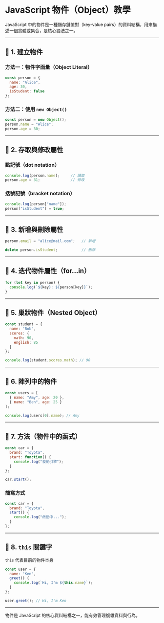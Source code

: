 # JavaScript 物件（Object）教學

JavaScript 中的物件是一種儲存鍵值對（key-value pairs）的資料結構，用來描述一個實體或集合，是核心語法之一。

---

## 🔹 1. 建立物件

### 方法一：物件字面量（Object Literal）

```js
const person = {
  name: "Alice",
  age: 30,
  isStudent: false
};
```

### 方法二：使用 `new Object()`

```js
const person = new Object();
person.name = "Alice";
person.age = 30;
```

---

## 🔹 2. 存取與修改屬性

### 點記號（dot notation）

```js
console.log(person.name);     // 讀取
person.age = 31;              // 修改
```

### 括號記號（bracket notation）

```js
console.log(person["name"]);
person["isStudent"] = true;
```

---

## 🔹 3. 新增與刪除屬性

```js
person.email = "alice@mail.com";   // 新增

delete person.isStudent;           // 刪除
```

---

## 🔹 4. 迭代物件屬性（for...in）

```js
for (let key in person) {
  console.log(`${key}: ${person[key]}`);
}
```

---

## 🔹 5. 巢狀物件（Nested Object）

```js
const student = {
  name: "Bob",
  scores: {
    math: 90,
    english: 85
  }
};

console.log(student.scores.math); // 90
```

---

## 🔹 6. 陣列中的物件

```js
const users = [
  { name: "Amy", age: 20 },
  { name: "Ben", age: 25 }
];

console.log(users[0].name); // Amy
```

---

## 🔹 7. 方法（物件中的函式）

```js
const car = {
  brand: "Toyota",
  start: function() {
    console.log("發動引擎");
  }
};

car.start();
```

### 簡寫方式

```js
const car = {
  brand: "Toyota",
  start() {
    console.log("啟動中...");
  }
};
```

---

## 🔹 8. `this` 關鍵字

`this` 代表目前的物件本身

```js
const user = {
  name: "Ken",
  greet() {
    console.log(`Hi, I'm ${this.name}`);
  }
};

user.greet(); // Hi, I'm Ken
```

---

物件是 JavaScript 的核心資料結構之一，能有效管理複雜資料與行為。
